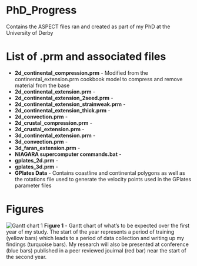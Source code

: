 # PhD_Progress
Contains the ASPECT files ran and created as part of my PhD at the University of Derby

# List of .prm and associated files
- **2d_continental_compression.prm** - Modified from the continental_extension.prm cookbook model to compress and remove material from the base
- **2d_continental_extension.prm** -
- **2d_continental_extension_2seed.prm** -
- **2d_continental_extension_strainweak.prm** -
- **2d_continental_extension_thick.prm** -
- **2d_convection.prm** -
- **2d_crustal_compression.prm** -
- **2d_crustal_extension.prm** -
- **3d_continental_extension.prm** -
- **3d_convection.prm** -
- **3d_faran_extension.prm** -
- **NIAGARA supercomputer commands.bat** -
- **gplates_2d.prm** -
- **gplates_3d.prm** -
- **GPlates Data** - Contains coastline and continental polygons as well as the rotations file used to generate the velocity points used in the GPlates parameter files

# Figures
![Gantt chart 1](https://user-images.githubusercontent.com/95885918/176795173-526f50b9-31ed-41c5-b8e8-603552363a07.png)
**Figure 1** - Gantt chart of what’s to be expected over the first year of my study. The start of the year represents a period of training (yellow bars) which leads to a period of data collection and writing up my findings (turquoise bars). My research will also be presented at conference (blue bars) published in a peer reviewed jouirnal (red bar) near the start of the second year.
